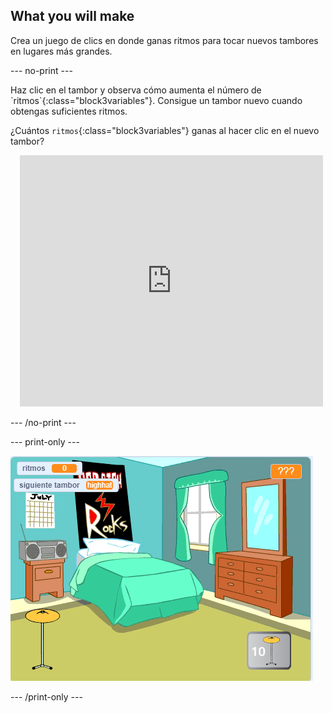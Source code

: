## What you will make

Crea un juego de clics en donde ganas ritmos para tocar nuevos tambores en lugares más grandes.

--- no-print ---

<div style="display: flex; flex-wrap: wrap">
<div style="flex-basis: 175px; flex-grow: 1">  
Haz clic en el tambor y observa cómo aumenta el número de `ritmos`{:class="block3variables"}. Consigue un tambor nuevo cuando obtengas suficientes ritmos. 

¿Cuántos `ritmos`{:class="block3variables"} ganas al hacer clic en el nuevo tambor?
</div>
<div class="scratch-preview" style="margin-left: 15px;">
  <iframe allowtransparency="true" width="485" height="402" src="https://scratch.mit.edu/projects/embed/522323676/?autostart=false" frameborder="0"></iframe>
</div>
</div>

--- /no-print ---

--- print-only ---

![Proyecto terminado](images/showcase_static.png)

--- /print-only ---
